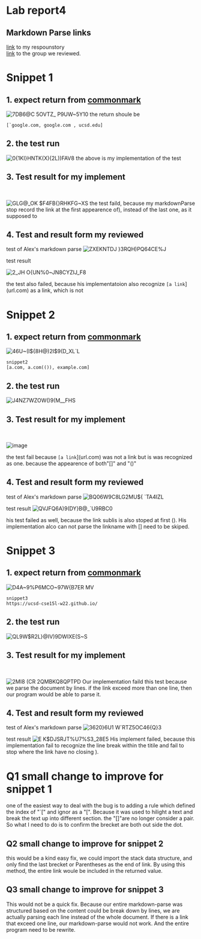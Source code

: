 # Lab report4
## Markdown Parse links
[link]() to my respounstory</br>
[link](https://github.com/Alexander-Kourjanski/markdown-parse) to the group we reviewed. 

<!-- ## supposed return
![snippet1-2](https://user-images.githubusercontent.com/55153144/155933701-7eefdce5-2fe7-441f-862d-3bb9cc7ad3db.png)
```
snippet1
[`google.com, google.com , ucsd.edu]

snippet2
[a.com, a.com(()), example.com]
```
![snippet3](https://user-images.githubusercontent.com/55153144/155933732-6f82c9c7-45dd-40f1-8a35-83940fead32d.png)
```
snippet3
[https://ucsd-cse15l-w22.github.io/]
```
the above represent the supposed out put of each snippet. -->

<!-- ## My markdown return
![ourgroup](https://user-images.githubusercontent.com/55153144/155936597-11cde9e3-2c95-4496-839e-687e3628d69d.png)
all three test failed 

## Revied in week 7
![reviewedgroup](https://user-images.githubusercontent.com/55153144/155937220-36946b81-7b4c-4383-8c96-a4c1a7d74d7a.png)
all 3 test failed too. -->
# Snippet 1
## 1. expect return from [commonmark](https://spec.commonmark.org/dingus/)
![7DB6@C 5OVTZ_ P9UW~5Y10](https://user-images.githubusercontent.com/55153144/157958957-6c6696f1-1e6e-48d3-b1e8-a507f99033ed.png)
the return shoule be
```
[`google.com, google.com , ucsd.edu]
```
## 2. the test run

![0{1KI}HNTK(X){2L))FAV8](https://user-images.githubusercontent.com/55153144/157984836-4e5b5f5b-151f-4db8-8a9f-74b5df1ef6af.png)
the above is my implementation of the test

## 3. Test result for my implement
</br>

![GLG@_OK $F4FB{}RHKFG~XS](https://user-images.githubusercontent.com/55153144/157985300-fec3b429-97a2-4c96-b56b-83fb98fb716d.png)
the test faild, because my markdownParse stop record the link at the first appearence of), instead of the last one, as it supposed to

## 4. Test and result form my reviewed 
test of Alex's markdown parse
![ZXEKNTDJ }3RQH)PQ64CE%J](https://user-images.githubusercontent.com/55153144/157984149-48b83f60-d062-4362-aa8a-a8fee0ea1e23.png)

test result

![2_JH O{UN%0~JN8CYZIJ_F8](https://user-images.githubusercontent.com/55153144/157984238-b6be4efe-628f-4684-9079-c84ab86e3d06.png)

the test also failed, because his implementatoion also recognize `[a link`](url.com) as a link, which is not 

# Snippet 2
## 1. expect return from [commonmark](https://spec.commonmark.org/dingus/)
 ![46U~(I${8H@)2I$9(D_XL`L](https://user-images.githubusercontent.com/55153144/157984491-b21581c2-6420-4fa5-8ae2-5e151bbd92c5.png)
```
snippet2
[a.com, a.com(()), example.com]
```
## 2. the test run
![J$4NZ7WZOW()9(M$_$_F$HS](https://user-images.githubusercontent.com/55153144/157967303-543bec63-c016-414b-9904-cbc74ca27477.png)

## 3. Test result for my implement
</br>

![image](https://user-images.githubusercontent.com/55153144/157967985-b6480925-4d60-4225-a836-4fba48e36090.png)
 
 the test fail because `[a link`](url.com) was not a link but is was recognized as one. because the appearence of both"[]" and "()"

## 4. Test and result form my reviewed 
test of Alex's markdown parse
![BQ06W9C8LG2MU${ `TA4IZL](https://user-images.githubusercontent.com/55153144/157986025-16cfc095-785a-44e6-ab66-51fd046736b6.png)

test result
![QVJFQ6A)9(DY}B@_`U9RBC0](https://user-images.githubusercontent.com/55153144/157985756-4e92f68d-b1ec-4de1-bd07-55512f40f259.png)

his test failed as well, because the link sublis is also stoped at first (). His implementation alco can not parse the linkname with [] need to be skiped.


# Snippet 3
## 1. expect return from [commonmark](https://spec.commonmark.org/dingus/)
![D4A~9%P6MCO~97W{B7ER MV](https://user-images.githubusercontent.com/55153144/157986450-1ad75cfd-dd1f-4a73-9ac9-c858b5200651.png)

```
snippet3
https://ucsd-cse15l-w22.github.io/
```
## 2. the test run
![QL9W$R2L}@IV)9DWIXE(S~S](https://user-images.githubusercontent.com/55153144/157987338-efd81f60-220a-48fd-be34-e52fbd3a8666.png)

## 3. Test result for my implement
</br>

![2MI8 (CR 2QMB$KQ8$QPTPD](https://user-images.githubusercontent.com/55153144/157987447-651b6dd6-8de9-4a95-b847-610f71ae52a8.png)
Our implementation faild this test because we parse the document by lines. if the link exceed more than one line, then our program would be able to parse it.


## 4. Test and result form my reviewed 
test of Alex's markdown parse
![3620}6U1 W`RTZ5OC46{Q}3](https://user-images.githubusercontent.com/55153144/157987061-7b4d380c-cb08-4926-b983-7739efba2b7b.png)

test result
![E K$DJSR`JT`%U7%S3_28E5](https://user-images.githubusercontent.com/55153144/157986759-6619ce33-47d6-456f-bc3c-8678436b8a48.png)
His implement failed, because this implementation fail to recognize the line break within the titile and fail to stop where the link have no closing ).

# Q1 small change to improve for snippet 1

one of the easiest way to deal with the bug is to adding a rule which defined the index of "`[" and ignor as a "[". Because it was used to hilight a text and break the text up into different section. the "[]"are no longer consider a pair. So what I need to do is to confirm the brecket are both out side the dot.

## Q2 small change to improve for snippet 2
this would be a kind easy fix, we could import the stack data structure, and only find the last brecket or 
Parentheses as the end of link. By using this method, the entire link woule be included in the returned value.

## Q3 small change to improve for snippet 3
This would not be a quick fix. Because our entire markdown-parse was structured based on the content could be break down by lines, we are actually parsing each line instead of the whole document. If there is a link that exceed one line, our markdown-parse would not work. And the entire program need to be rewrite. 
